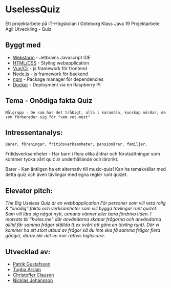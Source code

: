 # UselessQuiz

Ett projektarbete på IT-Högskolan i Göteborg
Klass Java 19
Projektarbete Agil Utveckling - Quiz

## Byggt med
* [Webstorm](https://www.jetbrains.com/webstorm/) - Jetbrains Javascript IDE
* [HTML/CSS](https://www.w3schools.com/html/html_css.asp) - Styling webapplication
* [Vue/Cli](https://cli.vuejs.org/) -  js framework för frontend
* [Node.js](https://nodejs.org/en/) - js framework för backend
* [npm](https://www.npmjs.com/) -  Package manager för dependencies
* [Docker](https://docs.docker.com/) - Deployment via en Raspberry PI

## Tema - Onödiga fakta Quiz

```
Målgrupp - De som har det tråkigt, alla i karantän, kunskap nördar, de som förbereder sig för "vem vet mest"
```

## Intressentanalys:

```
Barer, föreningar, fritidsverksamheter, pensionärer, familjer, 
```
Fritidsverksamheter - Har barn i flera olika åldrar och förutsättningar som kommer tycka vårt quiz är underhållande och lärorikt.

Barer - Kan äntligen ha ett alternativ till music-quiz! Kan ha temakvällar med detta quiz och även tävlingar med egna regler runt quizet.

## Elevator pitch:

*The Big Useless Quiz är en webbapplication 
För personer som vill veta rolig & “onödig” fakta och verksamheter som vill bygga tävlingar runt quizet.
Som vill lära sig något nytt, utmana vänner eller bara fördriva tiden.
I motsats till “kwiss.me” där användarna skapar frågorna och användarna alltid får samma frågor ställda (t.ex svårt att göra en tävling runt).
Där vi kommer ha ett stort utbud av frågor så du inte ska få samma frågor flera gånger, därav blir det en mer rättvis highscore.*

## Utvecklad av:

* [Patrik Gustafsson](https://github.com/PG-87)
* [Tugba Arslan](https://github.com/bentgb)
* [Christoffer Clausen](https://github.com/ChristofferClausen)
* [Nicklas Johansson](https://github.com/NJKongelf)

